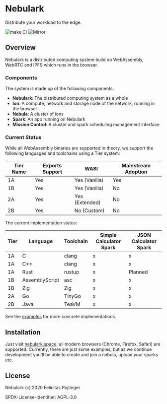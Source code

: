 # Nebulark

Distribute your workload to the edge.

![make CI](https://github.com/pojntfx/nebulark/workflows/make%20CI/badge.svg)
![Mirror](https://github.com/pojntfx/nebulark/workflows/Mirror/badge.svg)

## Overview

Nebulark is a distributed computing system build on WebAssembly, WebRTC and IPFS which runs in the browser.

### Components

The system is made up of the following components:

- **Nebulark**: The distributed computing system as a whole
- **Ion**: A compute, network and storage node of the network, running in the browser
- **Nebula**: A cluster of ions
- **Spark**: An app running on Nebulark
- **Mission Control**: A cluster and spark scheduling management interface

### Current Status

While all WebAssembly binaries are supported in theory, we support the following languages and toolchains using a Tier system:

| Tier Name | Exports Support | WASI           | Mainstream Adoption |
| --------- | --------------- | -------------- | ------------------- |
| 1A        | Yes             | Yes (Vanilla)  | Yes                 |
| 1B        | Yes             | Yes (Vanilla)  | No                  |
| 2A        | Yes             | Yes (Extended) | No                  |
| 2B        | Yes             | No (Custom)    | No                  |

The current implementation status:

| Tier | Language       | Toolchain | Simple Calculator Spark | JSON Calculator Spark |
| ---- | -------------- | --------- | ----------------------- | --------------------- |
| 1A   | C              | clang     | x                       | x                     |
| 1A   | C++            | clang     | x                       | x                     |
| 1A   | Rust           | rustup    | x                       | Planned               |
| 1B   | AssemblyScript | asc       | x                       | x                     |
| 1B   | Zig            | Zig       | x                       | x                     |
| 2A   | Go             | TinyGo    | x                       | x                     |
| 2B   | Java           | TeaVM     | x                       | x                     |

See the [examples](./examples) for more concrete implementations.

## Installation

Just visit [nebulark.space](https://nebulark.space/); all modern browsers (Chrome, Firefox, Safari) are supported. Currently, there are just some examples, but as we continue development you'll be able to create and join a nebula, upload your sparks etc.

## License

Nebulark (c) 2020 Felicitas Pojtinger

SPDX-License-Identifier: AGPL-3.0
